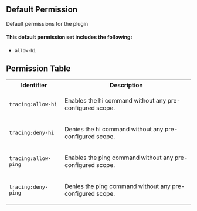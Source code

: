 ## Default Permission

Default permissions for the plugin

#### This default permission set includes the following:

- `allow-hi`

## Permission Table

<table>
<tr>
<th>Identifier</th>
<th>Description</th>
</tr>


<tr>
<td>

`tracing:allow-hi`

</td>
<td>

Enables the hi command without any pre-configured scope.

</td>
</tr>

<tr>
<td>

`tracing:deny-hi`

</td>
<td>

Denies the hi command without any pre-configured scope.

</td>
</tr>

<tr>
<td>

`tracing:allow-ping`

</td>
<td>

Enables the ping command without any pre-configured scope.

</td>
</tr>

<tr>
<td>

`tracing:deny-ping`

</td>
<td>

Denies the ping command without any pre-configured scope.

</td>
</tr>
</table>
